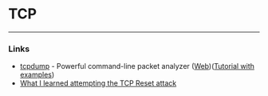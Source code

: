# TCP

---

### Links
- [tcpdump](https://github.com/the-tcpdump-group/tcpdump) - Powerful command-line packet analyzer ([Web](https://www.tcpdump.org/))([Tutorial with examples](https://danielmiessler.com/study/tcpdump/))
- [What I learned attempting the TCP Reset attack](https://squidarth.com/article/networking/2020/05/03/tcp-resets.html)

